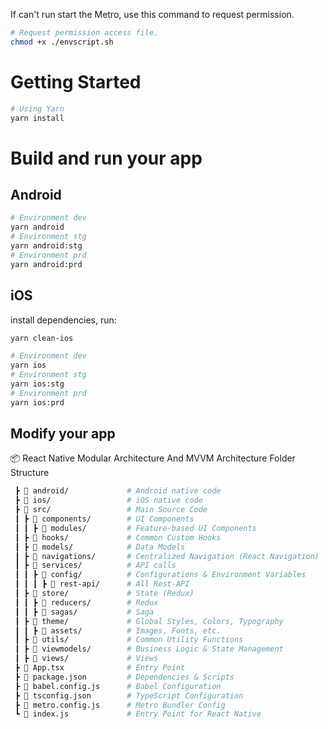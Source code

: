 If can't run start the Metro, use this command to request permission.

```sh
# Request permission access file.
chmod +x ./envscript.sh
```

# Getting Started

```sh
# Using Yarn
yarn install
```

# Build and run your app

## Android

```sh
# Environment dev
yarn android
# Environment stg
yarn android:stg
# Environment prd
yarn android:prd
```

## iOS

install dependencies, run:
```sh
yarn clean-ios
```

```sh
# Environment dev
yarn ios
# Environment stg
yarn ios:stg
# Environment prd
yarn ios:prd
```

## Modify your app

📦 React Native Modular Architecture And MVVM Architecture Folder Structure

```sh
 ┣ 📂 android/             # Android native code
 ┣ 📂 ios/                 # iOS native code
 ┣ 📂 src/                 # Main Source Code
 ┃ ┣ 📂 components/        # UI Components
 ┃ ┃ ┣ 📂 modules/         # Feature-based UI Components
 ┃ ┣ 📂 hooks/             # Common Custom Hooks
 ┃ ┣ 📂 models/            # Data Models
 ┃ ┣ 📂 navigations/       # Centralized Navigation (React Navigation)
 ┃ ┣ 📂 services/          # API calls
 ┃ ┃ ┣ 📂 config/          # Configurations & Environment Variables
 ┃ ┃ ┃ ┣ 📂 rest-api/      # All Rest-API 
 ┃ ┣ 📂 store/             # State (Redux)
 ┃ ┃ ┣ 📂 reducers/        # Redux
 ┃ ┃ ┣ 📂 sagas/           # Saga
 ┃ ┣ 📂 theme/             # Global Styles, Colors, Typography
 ┃ ┃ ┣ 📂 assets/          # Images, Fonts, etc.
 ┃ ┣ 📂 utils/             # Common Utility Functions
 ┃ ┣ 📂 viewmodels/        # Business Logic & State Management
 ┃ ┣ 📂 views/             # Views
 ┣ 📜 App.tsx              # Entry Point
 ┣ 📜 package.json         # Dependencies & Scripts
 ┣ 📜 babel.config.js      # Babel Configuration
 ┣ 📜 tsconfig.json        # TypeScript Configuration
 ┣ 📜 metro.config.js      # Metro Bundler Config
 ┗ 📜 index.js             # Entry Point for React Native
```
